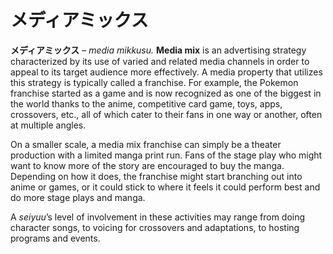 # メディアミックス

**メディアミックス** – _media mikkusu._ **Media mix** is an advertising strategy characterized by its use of varied and related media channels in order to appeal to its target audience more effectively. A media property that utilizes this strategy is typically called a franchise. For example, the Pokemon franchise started as a game and is now recognized as one of the biggest in the world thanks to the anime, competitive card game, toys, apps, crossovers, etc., all of which cater to their fans in one way or another, often at multiple angles.

On a smaller scale, a media mix franchise can simply be a theater production with a limited manga print run. Fans of the stage play who might want to know more of the story are encouraged to buy the manga. Depending on how it does, the franchise might start branching out into anime or games, or it could stick to where it feels it could perform best and do more stage plays and manga.

A _seiyuu_’s level of involvement in these activities may range from doing character songs, to voicing for crossovers and adaptations, to hosting programs and events.

